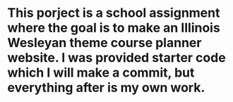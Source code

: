 # This porject is a school assignment where the goal is to make an Illinois Wesleyan theme course planner website. I was provided starter code which I will make a commit, but everything after is my own work.

